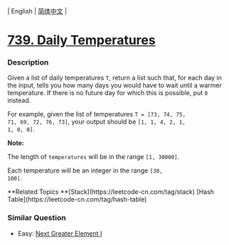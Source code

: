 | English | [简体中文](README.md) |

# [739. Daily Temperatures](https://leetcode-cn.com/problems/daily-temperatures)
 ### Description
<p>
Given a list of daily temperatures <code>T</code>, return a list such that, for each day in the input, tells you how many days you would have to wait until a warmer temperature.  If there is no future day for which this is possible, put <code>0</code> instead.
</p><p>
For example, given the list of temperatures <code>T = [73, 74, 75, 71, 69, 72, 76, 73]</code>, your output should be <code>[1, 1, 4, 2, 1, 1, 0, 0]</code>.
</p>

<p><b>Note:</b>
The length of <code>temperatures</code> will be in the range <code>[1, 30000]</code>.
Each temperature will be an integer in the range <code>[30, 100]</code>.
</p>
**Related Topics	**[Stack](https://leetcode-cn.com/tag/stack) [Hash Table](https://leetcode-cn.com/tag/hash-table) 

### Similar Question
 - Easy:	[Next Greater Element I](https://leetcode-cn.com/problems/next-greater-element-i) 
